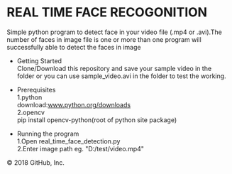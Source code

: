 # REAL TIME FACE RECOGONITION<br/>
Simple python program to detect face in your video file (.mp4 or .avi).The number of faces in image file is one or more than one program will successfully able to detect the faces in image<br/>

* Getting Started<br/>
Clone/Download this repository and save your sample video in the folder or you can use sample_video.avi in the folder to test the working.<br/>

* Prerequisites<br/>
1.python <br/>
download:www.python.org/downloads<br/>
2.opencv<br/>
pip install opencv-python(root of python site package)<br/>

* Running the program<br/>
1.Open real_time_face_detection.py<br/>
2.Enter image path eg. "D:/test/video.mp4"<br/>

© 2018 GitHub, Inc.
